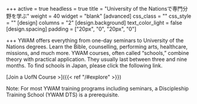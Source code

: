 +++
active = true
headless = true
title = "University of the Nationsで専門分野を学ぶ"
weight = 40
widget = "blank"
[advanced]
css_class = ""
css_style = ""
[design]
columns = "2"
[design.background]
text_color_light = false
[design.spacing]
padding = ["20px", "0", "20px", "0"]

+++
YWAM offers everything from one-day seminars to University of the Nations degrees. Learn the Bible, counselling, performing arts, healthcare, missions, and much more. YWAM courses, often called “schools,” combine theory with practical application. They usually last between three and nine months. To find schools in Japan, please click the following link.

[Join a UofN Course >]({{< ref "/#explore" >}})

Note: For most YWAM training programs including seminars, a Discipleship Training School (YWAM DTS) is a prerequisite.